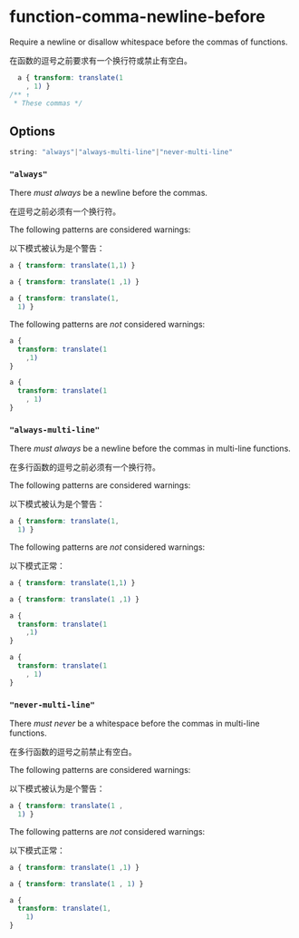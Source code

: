 # function-comma-newline-before

Require a newline or disallow whitespace before the commas of functions.

在函数的逗号之前要求有一个换行符或禁止有空白。

```css
  a { transform: translate(1
    , 1) }
/** ↑
 * These commas */
```

## Options

```js
string: "always"|"always-multi-line"|"never-multi-line"
```

### `"always"`

There *must always* be a newline before the commas.

在逗号之前必须有一个换行符。

The following patterns are considered warnings:

以下模式被认为是个警告：

```css
a { transform: translate(1,1) }
```

```css
a { transform: translate(1 ,1) }
```

```css
a { transform: translate(1,
  1) }
```

The following patterns are *not* considered warnings:

```css
a {
  transform: translate(1
    ,1)
}
```

```css
a {
  transform: translate(1
    , 1)
}
```

### `"always-multi-line"`

There *must always* be a newline before the commas in multi-line functions.

在多行函数的逗号之前必须有一个换行符。

The following patterns are considered warnings:

以下模式被认为是个警告：

```css
a { transform: translate(1,
  1) }
```

The following patterns are *not* considered warnings:

以下模式正常：

```css
a { transform: translate(1,1) }
```

```css
a { transform: translate(1 ,1) }
```

```css
a {
  transform: translate(1
    ,1)
}
```

```css
a {
  transform: translate(1
    , 1)
}
```

### `"never-multi-line"`

There *must never* be a whitespace before the commas in multi-line functions.

在多行函数的逗号之前禁止有空白。

The following patterns are considered warnings:

以下模式被认为是个警告：

```css
a { transform: translate(1 ,
  1) }
```

The following patterns are *not* considered warnings:

以下模式正常：

```css
a { transform: translate(1 ,1) }
```

```css
a { transform: translate(1 , 1) }
```

```css
a {
  transform: translate(1,
    1)
}
```
